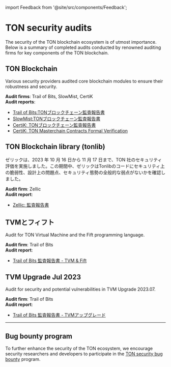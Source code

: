 import Feedback from '@site/src/components/Feedback';

# TON security audits

The security of the TON blockchain ecosystem is of utmost importance. Below is a summary of completed audits conducted by renowned auditing firms for key components of the TON blockchain.

## TON Blockchain

Various security providers audited core blockchain modules to ensure their robustness and security.

**Audit firms**: Trail of Bits, SlowMist, CertiK\
**Audit reports**:

- [Trail of Bits:TONブロックチェーン監査報告書](https://docs.ton.org/audits/TON_Blockchain_ToB.pdf)
- [SlowMist:TONブロックチェーン監査報告書](https://docs.ton.org/audits/TON_Blockchain_SlowMist.pdf)
- [CertiK: TONブロックチェーン監査報告書](https://docs.ton.org/audits/TON_Blockchain_CertiK.pdf)
- [CertiK: TON Masterchain Contracts Formal Verification](https://docs.ton.org/audits/TON_Blockchain_Formal_Verification_CertiK.pdf)

## TON Blockchain library (tonlib)

ゼリックは、2023 年 10 月 16 日から 11 月 17 日まで、TON 社のセキュリティ評価を実施しました。この期間中、ゼリックはTonlibのコードにセキュリティ上の脆弱性、設計上の問題点、セキュリティ態勢の全般的な弱点がないかを確認しました。

**Audit firm**: Zellic\
**Audit report**:

- [Zellic: 監査報告書](https://docs.ton.org/audits/TON_Blockchain_tonlib_Zellic.pdf)

## TVMとフィフト

Audit for TON Virtual Machine and the Fift programming language.

**Audit firm**: Trail of Bits\
**Audit report**:

- [Trail of Bits 監査報告書 - TVM & Fift](https://docs.ton.org/audits/TVM_and_Fift_ToB.pdf)

## TVM Upgrade Jul 2023

Audit for security and potential vulnerabilities in TVM Upgrade 2023.07.

**Audit firm**: Trail of Bits\
**Audit report**:

- [Trail of Bits 監査報告書 - TVMアップグレード](https://docs.ton.org/audits/TVM_Upgrade_ToB_2023.pdf)

---

## Bug bounty program

To further enhance the security of the TON ecosystem, we encourage security researchers and developers to participate in the [TON security bug bounty](https://github.com/ton-blockchain/bug-bounty) program.

<Feedback />

